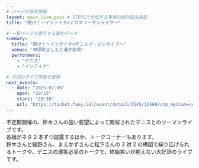 ```yaml
---
# ページの基本情報
layout: main_live_post # STEP2で作成する専用の設計図を指定
title: "聞け！〜インテイク×デニスツーマンライブ〜"

# 一覧ページで表示する要約データ
summary:
  title: "聞け！〜インテイク×デニスツーマンライブ〜"
  venue: "神保町よしもと漫才劇場"
  performers:
    - "デニス"
    - "インテイク"

# 次回のライブ情報を管理
next_events:
  - date: "2025-07-06"
    open: "20:15"
    start: "20:30"
    url: "https://ticket.fany.lol/event/detail/3545/12469?utm_medium=schedule&utm_source=jimbocho_manzaigekijyo&utm_campaign=%E8%81%9E%E3%81%91%EF%BC%81%EF%BD%9E%E3%82%A4%E3%83%B3%E3%83%86%E3%82%A4%E3%82%AF%C3%97%E3%83%87%E3%83%8B%E3%82%B9%E3%83%84%E3%83%BC%E3%83%9E%E3%83%B3%E3%83%A9%E3%82%A4%E3%83%96%EF%BD%9E"
---
```


不定期開催の、鈴木さんの強い要望によって開催されたデニスとのツーマンライブです。<br>
各組がネタ 2 本ずつ披露するほか、トークコーナーもあります。<br>
鈴木さんと植野さん、まえかずさんと松下さんの 2 対 2 の構図で繰り広げられるトークや、デニスの爆笑必至のトークで、終始笑いが絶えない大好評のライブです。<br>
